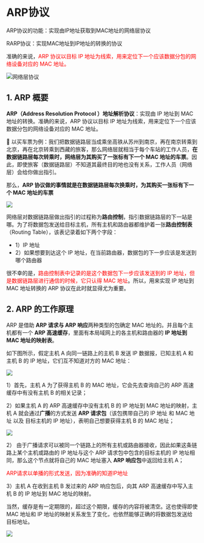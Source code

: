 

# ARP协议

ARP协议的功能：实现由IP地址获取到MAC地址的网络层协议

RARP协议：实现MAC地址到IP地址的转换的协议

准确的来说，<font color='red'>ARP 协议以目标 IP 地址为线索，用来定位下一个应该数据分包的网络设备对应的 MAC 地址。</font>

![网络层协议](https://gitee.com/Jia_bao_Li/img/raw/master/img/%E7%BD%91%E7%BB%9C%E5%B1%82%E5%8D%8F%E8%AE%AE.png)



## 1. ARP 概要

**ARP（Address Resolution Protocol ）地址解析协议**：实现由 IP 地址到 MAC 地址的转换。准确的来说，ARP 协议以目标 IP 地址为线索，用来定位下一个应该数据分包的网络设备对应的 MAC 地址。

🍉 以买车票为例：我们把数据链路层当成乘坐高铁从苏州到南京，再在南京转乘到北京，再在北京转乘到西藏的旅客，那么网络层就相当于每个车站的工作人员，**在数据链路层每次转乘时，网络层为其购买了一张标有下一个 MAC 地址的车票**。因此，即使旅客（数据链路层）不知道其最终目的地也没有关系，工作人员（网络层）会给你做出指引。

那么，**ARP 协议做的事情就是在数据链路层每次换乘时，为其购买一张标有下一个 MAC 地址的车票**

![](https://gitee.com/Jia_bao_Li/img/raw/master/img/ARP%E6%B5%81%E7%A8%8B%E4%B8%BE%E4%BE%8B.png)

网络层对数据链路层做出指引的过程称为**路由控制**，指引数据链路层的下一站是哪。为了将数据包发送给目标主机，所有主机和路由器都维护着一张**路由控制表**（Routing Table），该表记录着如下两个字段：

- 1）IP 地址
- 2）如果想要到达这个 IP 地址，在当前路由器，数据包的下一步应该是发送到哪个路由器

很不幸的是，<font color='red'>路由控制表中记录的是这个数据包下一步应该发送到的 IP 地址，但是数据链路层进行通信的时候，它只认得 MAC 地址</font>。所以，用来实现 IP 地址到 MAC 地址转换的 ARP 协议在此时就显得尤为重要。

## 2. ARP 的工作原理

ARP 是借助 **ARP 请求与 ARP 响应**两种类型的包确定 MAC 地址的。并且每个主机都有一个 **ARP 高速缓存**，里面有本局域网上的各主机和路由器的 **IP 地址到 MAC 地址的映射表**。

如下图所示，假定主机 A 向同一链路上的主机 B 发送 IP 数据报，已知主机 A 和主机 B 的 IP 地址，它们互不知道对方的 MAC 地址：

![](https://gitee.com/Jia_bao_Li/img/raw/master/img/ARP%E5%B7%A5%E4%BD%9C%E5%8E%9F%E7%90%86.png)

1）首先，主机 A 为了获得主机 B 的 MAC 地址，它会先去查询自己的 ARP 高速缓存中有没有主机 B 的相关记录；

2）如果主机 A 的 ARP 高速缓存中没有主机 B 的 IP 地址到 MAC 地址的映射，主机 A 就会通过**广播**的方式发送 **ARP 请求包**（该包携带自己的 IP 地址 和 MAC 地址 以及 目标主机的 IP 地址），表明自己想要获得主机 B 的 MAC 地址；

![](https://gitee.com/Jia_bao_Li/img/raw/master/img/ARP%E5%8E%9F%E7%90%86.png)

2） 由于广播请求可以被同一个链路上的所有主机或路由器接收，因此如果这条链路上某个主机或路由的 IP 地址与这个 ARP 请求包中包含的目标主机的 IP 地址相同，那么这个节点就将自己的 MAC 地址塞入 **ARP 响应包**中返回给主机 A；

<font color='red'>ARP请求以单播的形式发送，因为准确的知道IP地址</font>

3）主机 A 在收到主机 B 发过来的 ARP 响应包后，向其 ARP 高速缓存中写入主机 B 的 IP 地址到 MAC 地址的映射。

当然，缓存是有一定期限的，超过这个期限，缓存的内容将被清空。这也使得即使 MAC 地址和 IP 地址的映射关系发生了变化，也依然能够正确的将数据包发送给目标地址。

![](https://gitee.com/Jia_bao_Li/img/raw/master/img/ARP%E5%8E%9F%E7%90%862.png)



